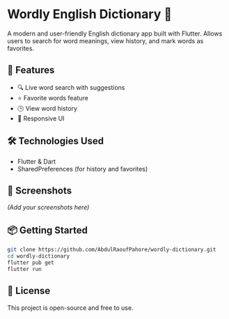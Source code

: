 # Wordly English Dictionary 📘

A modern and user-friendly English dictionary app built with Flutter. Allows users to search for word meanings, view history, and mark words as favorites.

## 🚀 Features
- 🔍 Live word search with suggestions
- ⭐ Favorite words feature
- 🕒 View word history
- 📱 Responsive UI

## 🛠️ Technologies Used
- Flutter & Dart
- SharedPreferences (for history and favorites)

## 📸 Screenshots
*(Add your screenshots here)*

## 📦 Getting Started
```bash
git clone https://github.com/AbdulRaoufPahore/wordly-dictionary.git
cd wordly-dictionary
flutter pub get
flutter run
```

## 📄 License
This project is open-source and free to use.
